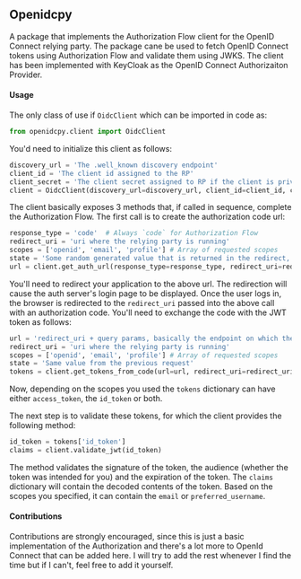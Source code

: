 ## Openidcpy
A package that implements the Authorization Flow client for the OpenID Connect relying party. The package cane be used to fetch OpenID Connect tokens using Authorization Flow and validate them using JWKS. The client has been implemented with KeyCloak as the OpenID Connect Authorizaiton Provider.

#### Usage

The only class of use if `OidcClient` which can be imported in code as:

```python
from openidcpy.client import OidcClient
```

You'd need to initialize this client as follows:

```python
discovery_url = 'The .well_known discovery endpoint'
client_id = 'The client id assigned to the RP'
client_secret = 'The client secret assigned to RP if the client is private, otherwise None'
client = OidcClient(discovery_url=discovery_url, client_id=client_id, client_secret=client_secret)
```

The client basically exposes 3 methods that, if called in sequence, complete the Authorization Flow. The first call is to create the authorization code url:

```python
response_type = 'code'  # Always `code` for Authorization Flow
redirect_uri = 'uri where the relying party is running'
scopes = ['openid', 'email', 'profile'] # Array of requested scopes
state = 'Some random generated value that is returned in the redirect, prevents csrf'
url = client.get_auth_url(response_type=response_type, redirect_uri=redirect_uri, scopes=scopes, state=state)
```

You'll need to redirect your application to the above url. The redirection will cause the auth server's login page to be displayed. Once the user logs in, the browser is redirected to the `redirect_uri` passed into the above call with an authorization code. You'll need to exchange the code with the JWT token as follows:

```python
url = 'redirect_uri + query params, basically the endpoint on which the auth server redirected'
redirect_uri = 'uri where the relying party is running'
scopes = ['openid', 'email', 'profile'] # Array of requested scopes
state = 'Same value from the previous request'
tokens = client.get_tokens_from_code(url=url, redirect_uri=redirect_uri, scopes=scopes, state=state)
```

Now, depending on the scopes you used the `tokens` dictionary can have either `access_token`, the `id_token` or both.

The next step is to validate these tokens, for which the client provides the following method:

```python
id_token = tokens['id_token']
claims = client.validate_jwt(id_token)
```
The method validates the signature of the token, the audience (whether the token was intended for you) and the expiration of the token.
The `claims` dictionary will contain the decoded contents of the token. Based on the scopes you specified, it can contain the `email` or `preferred_username`.

#### Contributions

Contributions are strongly encouraged, since this is just a basic implementation of the Authorization and there's a lot more to OpenId Connect that can be added here. I will try to add the rest whenever I find the time but if I can't, feel free to add it yourself.